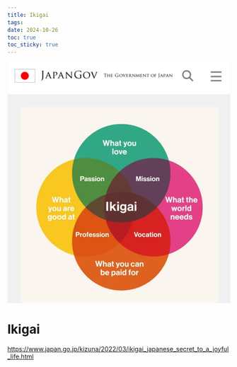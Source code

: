 ```yaml
---
title: Ikigai
tags: 
date: 2024-10-26
toc: true
toc_sticky: true
---
```





![](../_asset/2024-10-26-ikigai_image_1.jpeg)
# Ikigai

https://www.japan.go.jp/kizuna/2022/03/ikigai_japanese_secret_to_a_joyful_life.html